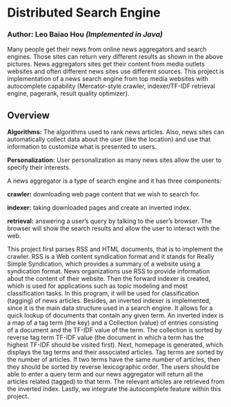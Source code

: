 # Distributed Search Engine

### Author: Leo Baiao Hou ***(Implemented in Java)***

Many people get their news from online news aggregators and search engines. Those sites can return very different results as shown in the above pictures. News aggregators sites get their content from media outlets websites and often different news sites use different sources. This project is implementation of a news search engine from top media websites with autocomplete capability (Mercator-style crawler, indexer/TF-IDF retrieval engine, pagerank, result quality optimizer).

## Overview

**Algorithms:** The algorithms used to rank news articles. Also, news sites can automatically collect data about the user (like the location) and use that information to customize what is presented to users.

**Personalization:** User personalization as many news sites allow the user to specify their interests.

A news aggregator is a type of search engine and it has three components:

  **crawler:** downloading web page content that we wish to search for.

  **indexer:** taking downloaded pages and create an inverted index.

  **retrieval:** answering a user’s query by talking to the user’s browser. The browser will show the search results and allow the user to interact with the web. 


This project first parses RSS and HTML documents, that is to implement the crawler. RSS is a Web content syndication format and it stands for Really Simple Syndication, which provides a summary of a website using a syndication format. News organizations use RSS to provide information about the content of their website. Then the forward indexer is created, which is used for applications such as topic modeling and most classification tasks. In this program, it will be used for classification (tagging) of news articles. Besides, an inverted indexer is implemented, since it is the main data structure used in a search engine. It allows for a quick lookup of documents that contain any given term. An inverted index is a map of a tag term (the key) and a Collection (value) of entries consisting of a document and the TF-IDF value of the term. The collection is sorted by reverse tag term TF-IDF value (the document in which a term has the highest TF-IDF should be visited first). Next, homepage is generated, which displays the tag terms and their associated articles. Tag terms are sorted by the number of articles. If two terms have the same number of articles, then they should be sorted by reverse lexicographic order. The users should be able to enter a query term and our news aggregator will return all the articles related (tagged) to that term. The relevant articles are retrieved from the inverted index. Lastly, we integrate the autocomplete feature within this project.
